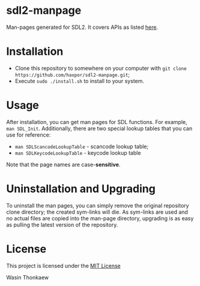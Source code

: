 # sdl2-manpage
Man-pages generated for SDL2. It covers APIs as listed [here](https://github.com/haxpor/sdl2-manpage/blob/master/COVER.md).

# Installation

* Clone this repository to somewhere on your computer with `git clone https://github.com/haxpor/sdl2-manpage.git`;
* Execute `sudo ./install.sh` to install to your system.

# Usage

After installation, you can get man pages for SDL functions. For example, `man SDL_Init`.
Additionally, there are two special lookup tables that you can use for reference:

* `man SDLScancodeLookupTable` - scancode lookup table;
* `man SDLKeycodeLookupTable` - keycode lookup table

Note that the page names are case-**sensitive**.

# Uninstallation and Upgrading

To uninstall the man pages, you can simply remove the original repository clone directory; the created sym-links will die.
As sym-links are used and no actual files are copied into the man-page directory, upgrading is as easy as pulling the latest version of the repository.

# License

This project is licensed under the [MIT License](https://github.com/haxpor/sdl2-manpage/blob/master/LICENSE)

Wasin Thonkaew


